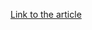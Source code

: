 [Link to the article](https://enigma0x3.net/2017/11/16/lateral-movement-using-outlooks-createobject-method-and-dotnettojscript/)
